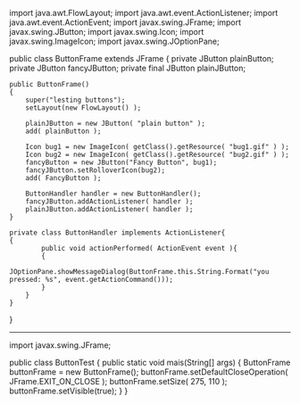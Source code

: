 import java.awt.FlowLayout;
import java.awt.event.ActionListener;
import java.awt.event.ActionEvent;
import javax.swing.JFrame;
import javax.swing.JButton;
import javax.swing.Icon;
import javax.swing.ImageIcon;
import javax.swing.JOptionPane;

public class ButtonFrame extends JFrame
{
    private JButton plainButton;
    private JButton fancyJButton;
    private final JButton plainJButton;
    
    public ButtonFrame()
    {
        super("lesting buttons");
        setLayout(new FlowLayout() );
        
        plainJButton = new JButton( "plain button" );
        add( plainButton );
        
        Icon bug1 = new ImageIcon( getClass().getResource( "bug1.gif" ) );
        Icon bug2 = new ImageIcon( getClass().getResource( "bug2.gif" ) );
        fancyButton = new JButton("Fancy Button", bug1);
        fancyJButton.setRolloverIcon(bug2);
        add( FancyButton );
        
        ButtonHandler handler = new ButtonHandler();
        fancyJButton.addActionListener( handler );
        plainJButton.addActionListener( handler );
    }
    
    private class ButtonHandler implements ActionListener{
    {
            public void actionPerformed( ActionEvent event ){
            {
                JOptionPane.showMessageDialog(ButtonFrame.this.String.Format("you pressed: %s", event.getActionCommand()));
            }
        }
    }
}

---------------------------------------------------------------------------------------------------------------------------

import javax.swing.JFrame;

public class ButtonTest
{
    public static void mais(String[] args)
    {
        ButtonFrame buttonFrame = new ButtonFrame();
        buttonFrame.setDefaultCloseOperation( JFrame.EXIT_ON_CLOSE );
        buttonFrame.setSize( 275, 110 );
        buttonFrame.setVisible(true);
    }
}
